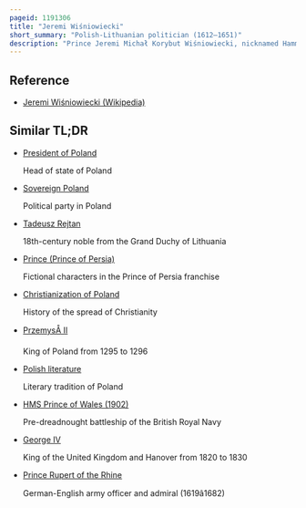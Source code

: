 ```yaml
---
pageid: 1191306
title: "Jeremi Wiśniowiecki"
short_summary: "Polish-Lithuanian politician (1612–1651)"
description: "Prince Jeremi Michał Korybut Wiśniowiecki, nicknamed Hammer on the Cossacks, was a notable Member of the Aristocracy of the Polish–Lithuanian Commonwealth, Prince of Vyshnivets, Lubny and Khorol in the Crown of the Kingdom of Poland and the Father of the future King of Poland, Michael i."
---
```


## Reference

- [Jeremi Wiśniowiecki (Wikipedia)](https://en.wikipedia.org/?curid=1191306)

## Similar TL;DR

- [President of Poland](/tldr/en/president-of-poland)

  Head of state of Poland

- [Sovereign Poland](/tldr/en/sovereign-poland)

  Political party in Poland

- [Tadeusz Rejtan](/tldr/en/tadeusz-rejtan)

  18th-century noble from the Grand Duchy of Lithuania

- [Prince (Prince of Persia)](/tldr/en/prince-prince-of-persia)

  Fictional characters in the Prince of Persia franchise

- [Christianization of Poland](/tldr/en/christianization-of-poland)

  History of the spread of Christianity

- [PrzemysÅ II](/tldr/en/przemys-ii)

  King of Poland from 1295 to 1296

- [Polish literature](/tldr/en/polish-literature)

  Literary tradition of Poland

- [HMS Prince of Wales (1902)](/tldr/en/hms-prince-of-wales-1902)

  Pre-dreadnought battleship of the British Royal Navy

- [George IV](/tldr/en/george-iv)

  King of the United Kingdom and Hanover from 1820 to 1830

- [Prince Rupert of the Rhine](/tldr/en/prince-rupert-of-the-rhine)

  German-English army officer and admiral (1619â1682)

